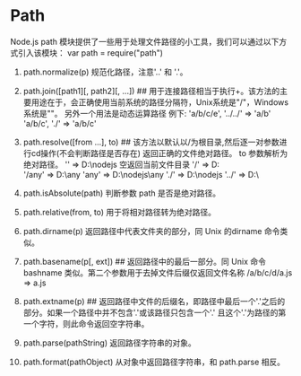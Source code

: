 # Path

Node.js path 模块提供了一些用于处理文件路径的小工具，我们可以通过以下方式引入该模块： 
var path = require("path")

1. path.normalize(p)
规范化路径，注意'..' 和 '.'。

2. path.join([path1][, path2][, ...]) ##
用于连接路径相当于执行+。该方法的主要用途在于，会正确使用当前系统的路径分隔符，Unix系统是"/"，Windows系统是"\"。 
另外一个用法是动态运算路径 例下:
'a/b/c/e', '../../' => 'a/b'
'a/b/c', './' => 'a/b/c'

3. path.resolve([from ...], to) ##
该方法以默认以/为根目录,然后逐一对参数进行cd操作(不会判断路径是否存在) 返回正确的文件绝对路径。
to 参数解析为绝对路径。 
'' => D:\nodejs  空返回当前文件目录
'/' => D:\
'/any' => D:\any
'any' => D:\nodejs\any
'./' => D:\nodejs
'../' => D:\

4. path.isAbsolute(path)
判断参数 path 是否是绝对路径。 

5. path.relative(from, to)
用于将相对路径转为绝对路径。 

6. path.dirname(p)
返回路径中代表文件夹的部分，同 Unix 的dirname 命令类似。 

7. path.basename(p[, ext]) ##
返回路径中的最后一部分。同 Unix 命令 bashname 类似。第二个参数用于去掉文件后缀仅返回文件名称 
/a/b/c/d/a.js => a.js


8. path.extname(p) ##
返回路径中文件的后缀名，即路径中最后一个'.'之后的部分。如果一个路径中并不包含'.'或该路径只包含一个'.' 且这个'.'为路径的第一个字符，则此命令返回空字符串。 

9. path.parse(pathString)
返回路径字符串的对象。 

10. path.format(pathObject)
从对象中返回路径字符串，和 path.parse 相反。 
